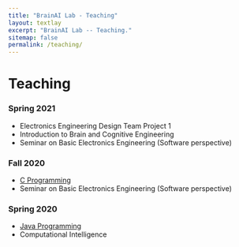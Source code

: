 ```yaml
---
title: "BrainAI Lab - Teaching"
layout: textlay
excerpt: "BrainAI Lab -- Teaching."
sitemap: false
permalink: /teaching/
---
```



# Teaching
### Spring 2021
- Electronics Engineering Design Team Project 1
- Introduction to Brain and Cognitive Engineering
- Seminar on Basic Electronics Engineering (Software perspective)

### Fall 2020
- <a href="https://github.com/KNU-BrainAI/C_2020_Fall">C Programming</a><br /> 
- Seminar on Basic Electronics Engineering (Software perspective)

### Spring 2020
- <a href="https://github.com/KNU-BrainAI/Java_2020_Spring">Java Programming</a><br />
- Computational Intelligence
